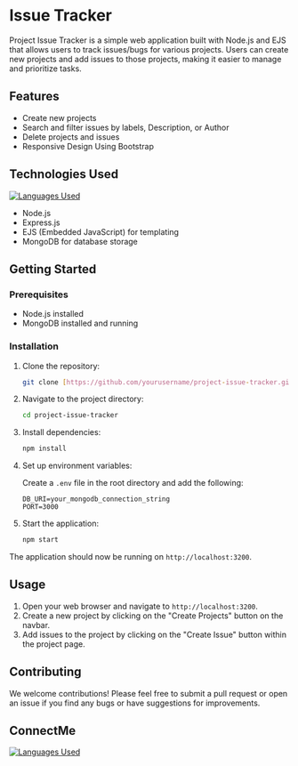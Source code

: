# Issue Tracker

Project Issue Tracker is a simple web application built with Node.js and EJS that allows users to track issues/bugs for various projects. Users can create new projects and add issues to those projects, making it easier to manage and prioritize tasks.

## Features

- Create new projects
- Search and filter issues by labels, Description, or Author
- Delete projects and issues
- Responsive Design Using Bootstrap

## Technologies Used
[![Languages Used](https://skillicons.dev/icons?i=js,html,css,bootstrap,nodejs,express,mongodb)](https://skillicons.dev)
- Node.js
- Express.js
- EJS (Embedded JavaScript) for templating
- MongoDB for database storage

## Getting Started

### Prerequisites

- Node.js installed
- MongoDB installed and running

### Installation

1. Clone the repository:

    ```bash
    git clone [https://github.com/yourusername/project-issue-tracker.git](https://github.com/MdIrfan-ul/IssueTracker.git)
    ```

2. Navigate to the project directory:

    ```bash
    cd project-issue-tracker
    ```

3. Install dependencies:

    ```bash
    npm install
    ```

4. Set up environment variables:

    Create a `.env` file in the root directory and add the following:

    ```
    DB_URI=your_mongodb_connection_string
    PORT=3000
    ```

5. Start the application:

    ```bash
    npm start
    ```

The application should now be running on `http://localhost:3200`.

## Usage

1. Open your web browser and navigate to `http://localhost:3200`.
2. Create a new project by clicking on the "Create Projects" button on the navbar.
3. Add issues to the project by clicking on the "Create Issue" button within the project page.

## Contributing

We welcome contributions! Please feel free to submit a pull request or open an issue if you find any bugs or have suggestions for improvements.

## ConnectMe 
[![Languages Used](https://skillicons.dev/icons?i=linkedin)](https://www.linkedin.com/in/mdirfanul/)
